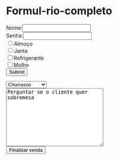 # Formul-rio-completo
<!DOCTYPE html>
<html>
<head>
	<meta charset= "utf-8" />
	<title>Formulário</title>
</head>
<body>
<form>
Nome:<input type="text"name="Sobrenome"><br/>
Senha:<input type="password" name="Senha"><br/>
<input type="radio" name="Refeição" value="Almoço">Almoço<br/>
<input type="radio" name"Refeição" value="Janta">Janta<br/>
<input type="checkbox" name="Complementos" value="Refrigerante">Refrigerante<br/>
<input type="checkbox" name="Complementos" value="Molho">Molho<br/>
<input type="submit" value="Submit">
</form>
<select name="Prato principal">
<optgroup label="Massas">
<option value="1">Estrogonofe</option>
<option value="2">Lasanha</option>
</optgroup>
<option value="3" selected>Churrasco</option>
<option value="4">Salada</option>
</select> <br/>
<textarea rows="10" cols="30">
Perguntar se o cliente quer sobremesa
</textarea><br/>
<input type="button" value="Finalizar venda">
</form>
